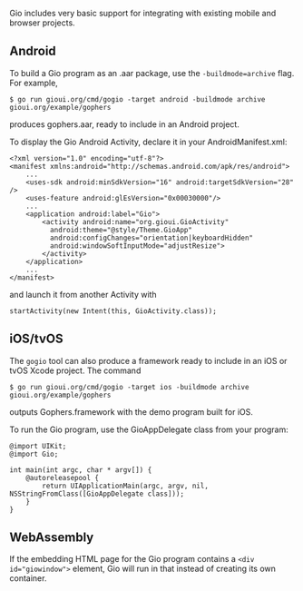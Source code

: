 Gio includes very basic support for integrating with existing mobile and browser projects.

## Android

To build a Gio program as an .aar package, use the `-buildmode=archive` flag. For example,

    $ go run gioui.org/cmd/gogio -target android -buildmode archive gioui.org/example/gophers

produces gophers.aar, ready to include in an Android project.

To display the Gio Android Activity, declare it in your AndroidManifest.xml:

	<?xml version="1.0" encoding="utf-8"?>
	<manifest xmlns:android="http://schemas.android.com/apk/res/android">
		...
		<uses-sdk android:minSdkVersion="16" android:targetSdkVersion="28" />
		<uses-feature android:glEsVersion="0x00030000"/>
		...
		<application android:label="Gio">
			<activity android:name="org.gioui.GioActivity"
			  android:theme="@style/Theme.GioApp"
			  android:configChanges="orientation|keyboardHidden"
			  android:windowSoftInputMode="adjustResize">
			</activity>
		</application>
		...
	</manifest>

and launch it from another Activity with

	startActivity(new Intent(this, GioActivity.class));


## iOS/tvOS

The `gogio` tool can also produce a framework ready to include in an iOS or tvOS Xcode project.
The command

    $ go run gioui.org/cmd/gogio -target ios -buildmode archive gioui.org/example/gophers

outputs Gophers.framework with the demo program built for iOS.

To run the Gio program, use the GioAppDelegate class from your program:

	@import UIKit;
	@import Gio;

	int main(int argc, char * argv[]) {
		@autoreleasepool {
			return UIApplicationMain(argc, argv, nil, NSStringFromClass([GioAppDelegate class]));
		}
	}


## WebAssembly

If the embedding HTML page for the Gio program contains a `<div id="giowindow">` element, Gio
will run in that instead of creating its own container.
